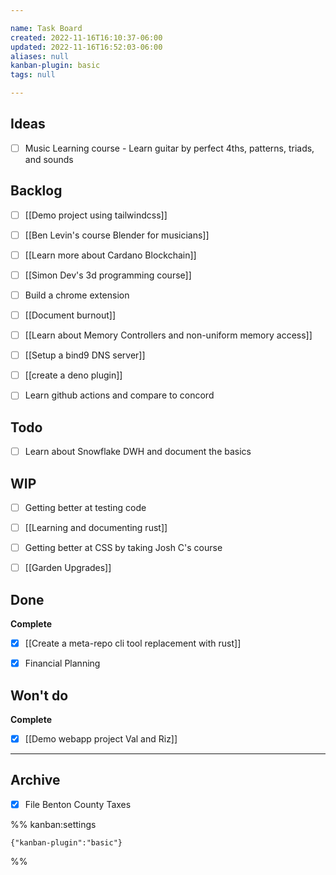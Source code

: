 ```yaml
---

name: Task Board
created: 2022-11-16T16:10:37-06:00
updated: 2022-11-16T16:52:03-06:00
aliases: null
kanban-plugin: basic
tags: null

---
```


## Ideas

- [ ] Music Learning course - Learn guitar by perfect 4ths, patterns, triads, and sounds


## Backlog

- [ ] [[Demo project using tailwindcss]]
- [ ] [[Ben Levin's course  Blender for musicians]]
- [ ] [[Learn more about Cardano Blockchain]]
- [ ] [[Simon Dev's 3d programming course]]
- [ ] Build a chrome extension
- [ ] [[Document burnout]]
- [ ] [[Learn about Memory Controllers and non-uniform memory access]]
- [ ] [[Setup a bind9 DNS server]]
- [ ] [[create a deno plugin]]
- [ ] Learn github actions and compare to concord


## Todo

- [ ] Learn about Snowflake DWH and document the basics


## WIP

- [ ] Getting better at testing code
- [ ] [[Learning and documenting rust]]
- [ ] Getting better at CSS by taking Josh C's course
- [ ] [[Garden Upgrades]]


## Done

**Complete**
- [x] [[Create a meta-repo cli tool replacement with rust]]
- [x] Financial Planning


## Won't do

**Complete**
- [x] [[Demo webapp project Val and Riz]]


***

## Archive

- [x] File Benton County Taxes

%% kanban:settings
```
{"kanban-plugin":"basic"}
```
%%